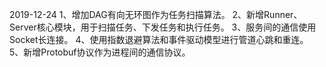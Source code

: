 2019-12-24
1、增加DAG有向无环图作为任务扫描算法。
2、新增Runner、Server核心模块，用于扫描任务、下发任务和执行任务。
3、服务间的通信使用Socket长连接。
4、使用指数退避算法和事件驱动模型进行管道心跳和重连。
5、新增Protobuf协议作为进程间的通信协议。
